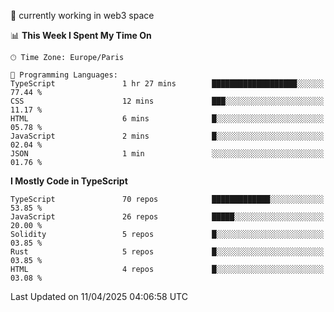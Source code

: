 🔭 currently working in web3 space

<!--START_SECTION:waka-->
📊 **This Week I Spent My Time On** 

```text
🕑︎ Time Zone: Europe/Paris

💬 Programming Languages: 
TypeScript               1 hr 27 mins        ███████████████████░░░░░░   77.44 % 
CSS                      12 mins             ███░░░░░░░░░░░░░░░░░░░░░░   11.17 % 
HTML                     6 mins              █░░░░░░░░░░░░░░░░░░░░░░░░   05.78 % 
JavaScript               2 mins              █░░░░░░░░░░░░░░░░░░░░░░░░   02.04 % 
JSON                     1 min               ░░░░░░░░░░░░░░░░░░░░░░░░░   01.76 % 
```

**I Mostly Code in TypeScript** 

```text
TypeScript               70 repos            █████████████░░░░░░░░░░░░   53.85 % 
JavaScript               26 repos            █████░░░░░░░░░░░░░░░░░░░░   20.00 % 
Solidity                 5 repos             █░░░░░░░░░░░░░░░░░░░░░░░░   03.85 % 
Rust                     5 repos             █░░░░░░░░░░░░░░░░░░░░░░░░   03.85 % 
HTML                     4 repos             █░░░░░░░░░░░░░░░░░░░░░░░░   03.08 % 
```




 Last Updated on 11/04/2025 04:06:58 UTC
<!--END_SECTION:waka-->
